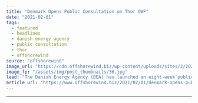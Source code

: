 ```yaml
---
title: "Denmark Opens Public Consultation on Thor OWF"
date: "2021-02-01"
tags: 
  - featured
  - headlines
  - danish energy agency
  - public consultation
  - thor
  - offshorewind
source: "offshorewind"
image_url: "https://cdn.offshorewind.biz/wp-content/uploads/sites/2/2020/09/25155048/Thor_Danish-Energy-Agency.jpg"
image_fp: "/assets/img/post_thumbnails/36.jpg"
lead: "The Danish Energy Agency (DEA) has launched an eight-week public consultation on the plan"
article_url: "https://www.offshorewind.biz/2021/02/01/denmark-opens-public-consultation-on-thor-owf/"
---
```


---
